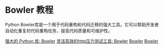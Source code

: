 # Bowler 教程

<show-structure depth="3"/>

Python Bowler库是一个用于代码重构和代码迁移的强大工具。它可以帮助开发者自动化重复的代码重构任务，提高代码质量和可维护性。


<seealso>
<category ref="ref_docs">
    <a href="https://mp.weixin.qq.com/s/KFnPg3JINDUKLui6YbbEAg">强大的 Python 库: Bowler</a>
    <a href="https://bowler.readthedocs.io">灵活高效的http压力测试工具: Bowler</a>
</category>
<category ref="ref_github">
    <a href="https://github.com/zapier/bowler">Bowler</a>
    <a href="https://github.com/facebookincubator/bowler">Bowler</a>
</category>
<category ref="ref_issues">
</category>
<category ref="ref_hf">
</category>
<category ref="ref_ms">
</category>
</seealso>



